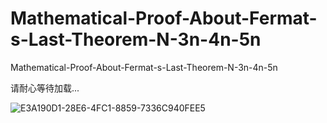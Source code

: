 # Mathematical-Proof-About-Fermat-s-Last-Theorem-N-3n-4n-5n
Mathematical-Proof-About-Fermat-s-Last-Theorem-N-3n-4n-5n


请耐心等待加载...

![E3A190D1-28E6-4FC1-8859-7336C940FEE5](https://user-images.githubusercontent.com/121736407/218247929-ec4de64f-6ff0-4d90-9fe6-5e19ee421116.jpeg)
